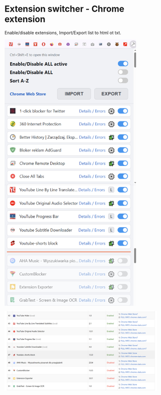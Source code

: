 # Extension switcher - Chrome extension

Enable/disable extensions, Import/Export list to html ot txt.

![esv1.jpg](images/esv1.jpg)


![export.png](images/export.png)

